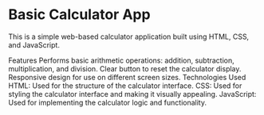 # Basic Calculator App
This is a simple web-based calculator application built using HTML, CSS, and JavaScript.

Features
Performs basic arithmetic operations: addition, subtraction, multiplication, and division.
Clear button to reset the calculator display.
Responsive design for use on different screen sizes.
Technologies Used
HTML: Used for the structure of the calculator interface.
CSS: Used for styling the calculator interface and making it visually appealing.
JavaScript: Used for implementing the calculator logic and functionality.
